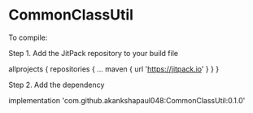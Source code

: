 # CommonClassUtil

To compile:

Step 1. Add the JitPack repository to your build file

allprojects {
		repositories {
			...
			maven { url 'https://jitpack.io' }
		}
	}
  
  Step 2. Add the dependency
  
   implementation 'com.github.akankshapaul048:CommonClassUtil:0.1.0'
